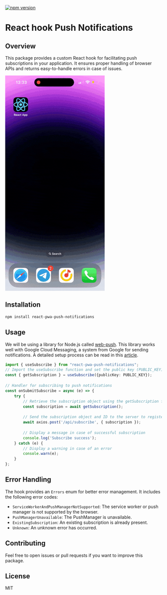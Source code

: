 [![npm version](https://badge.fury.io/js/react-hook-webauthn.svg)](https://badge.fury.io/js/react-pwa-push-notifications)
# React hook Push Notifications

## Overview

This package provides a custom React hook for facilitating push subscriptions in your application. It ensures proper handling of browser APIs and returns easy-to-handle errors in case of issues.

![demo](./img/demo.gif)
## Installation

```bash
npm install react-pwa-push-notifications
```

## Usage

We will be using a library for Node.js called [web-push](https://github.com/web-push-libs/web-push). This library works well with Google Cloud Messaging, a system from Google for sending notifications.
A detailed setup process can be read in this [article](https://dev.to/u4aew/how-to-set-up-push-notifications-in-safari-on-ios-ki9).

```typescript
import { useSubscribe } from "react-pwa-push-notifications";
// Import the useSubscribe function and set the public key (PUBLIC_KEY)
const { getSubscription } = useSubscribe({publicKey: PUBLIC_KEY});

// Handler for subscribing to push notifications
const onSubmitSubscribe = async (e) => {
    try {
        // Retrieve the subscription object using the getSubscription function
        const subscription = await getSubscription();

        // Send the subscription object and ID to the server to register the subscription
        await axios.post('/api/subscribe', { subscription });

        // Display a message in case of successful subscription
        console.log('Subscribe success');
    } catch (e) {
        // Display a warning in case of an error
        console.warn(e);
    }
};
```

## Error Handling

The hook provides an `Errors` enum for better error management. It includes the following error codes:

- `ServiceWorkerAndPushManagerNotSupported`: The service worker or push manager is not supported by the browser.
- `PushManagerUnavailable`: The PushManager is unavailable.
- `ExistingSubscription`: An existing subscription is already present.
- `Unknown`: An unknown error has occurred.

## Contributing

Feel free to open issues or pull requests if you want to improve this package.

## License

MIT
